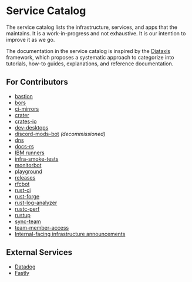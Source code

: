 # Service Catalog

The service catalog lists the infrastructure, services, and apps that the
maintains. It is a work-in-progress and not exhaustive. It is our intention to
improve it as we go.

The documentation in the service catalog is inspired by the [Diataxis]
framework, which proposes a systematic approach to categorize into tutorials,
how-to guides, explanations, and reference documentation.

## For Contributors

- [bastion](./bastion/README.md)
- [bors](./bors/README.md)
- [ci-mirrors](./ci-mirrors/README.md)
- [crater](./crater/README.md)
- [crates-io](./crates-io/README.md)
- [dev-desktops](./dev-desktops/README.md)
- [discord-mods-bot](./discord-mods-bot/README.md) _(decommissioned)_
- [dns](./dns/README.md)
- [docs-rs](./dns/README.md)
- [IBM runners](./ibm-runners/README.md)
- [infra-smoke-tests](./dns/README.md)
- [monitorbot](./monitorbot/README.md)
- [playground](./playground/README.md)
- [releases](./releases/README.md)
- [rfcbot](./rfcbot/README.md)
- [rust-ci](./rust-ci/README.md)
- [rust-forge](./rust-forge/README.md)
- [rust-log-analyzer](./rust-log-analyzer/README.md)
- [rustc-perf](./rustc-perf/README.md)
- [rustup](./rustup/README.md)
- [sync-team](./sync-team/README.md)
- [team-member-access](./team-member-access/README.md)
- [Internal-facing infrastructure announcements](./internal-facing-infra-announcements/README.md)

## External Services

- [Datadog](./datadog/README.md)
- [Fastly](./fastly/README.md)

[diataxis]: https://diataxis.fr/
